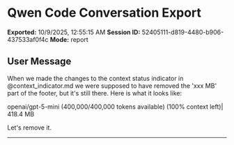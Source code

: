 # Qwen Code Conversation Export

**Exported:** 10/9/2025, 12:55:15 AM
**Session ID:** 52405111-d819-4480-b906-437533af0f4c
**Mode:** report

## User Message

When we made the changes to the context status indicator in @context_indicator.md we were supposed to have removed the 'xxx MB' part of the footer, but it's still there.  Here is what it looks like:

openai/gpt-5-mini (400,000/400,000 tokens available) (100% context left)| 418.4 MB

Let's remove it.

---

